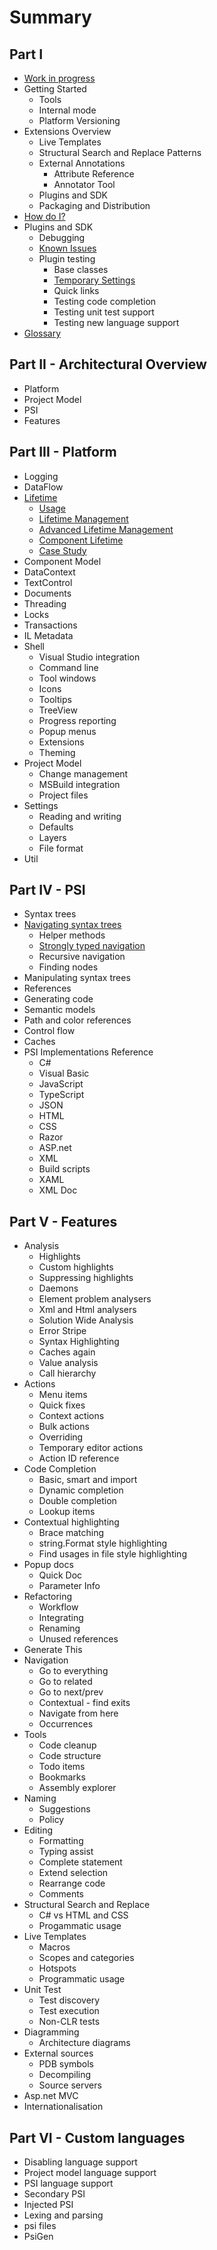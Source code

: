 # Summary

## Part I
* [Work in progress](wip.md)
* Getting Started
   * Tools
   * Internal mode
   * Platform Versioning
* Extensions Overview
   * Live Templates
   * Structural Search and Replace Patterns
   * External Annotations
       * Attribute Reference
       * Annotator Tool
   * Plugins and SDK
   * Packaging and Distribution
* [How do I?](HowDoI.md)
* Plugins and SDK
   * Debugging
   * [Known Issues](Intro/KnownIssues.md)
   * Plugin testing
      * Base classes
      * [Temporary Settings](Plugins/TemporarySettings.md)
      * Quick links
      * Testing code completion
      * Testing unit test support
      * Testing new language support
* [Glossary](Intro/Glossary.md)

## Part II - Architectural Overview
* Platform
* Project Model
* PSI
* Features

## Part III - Platform
* Logging
* DataFlow
* [Lifetime](Platform/Lifetime.md)
   * [Usage](Platform/Lifetime/Usage.md)
   * [Lifetime Management](Platform/Lifetime/LifetimeDefinition.md)
   * [Advanced Lifetime Management](Platform/Lifetime/Advanced.md)
   * [Component Lifetime](Platform/Lifetime/ComponentModel.md)
   * [Case Study](Platform/Lifetime/CaseStudy.md)
* Component Model
* DataContext
* TextControl
* Documents
* Threading
* Locks
* Transactions
* IL Metadata
* Shell
   * Visual Studio integration
   * Command line
   * Tool windows
   * Icons
   * Tooltips
   * TreeView
   * Progress reporting
   * Popup menus
   * Extensions
   * Theming
* Project Model
   * Change management
   * MSBuild integration
   * Project files
* Settings
   * Reading and writing
   * Defaults
   * Layers
   * File format
* Util

## Part IV - PSI
* Syntax trees
* [Navigating syntax trees](PSI/NavigatingSyntaxTrees.md)
    * Helper methods
    * [Strongly typed navigation](PSI/SyntaxTrees/StronglyTypedNavigation.md)
    * Recursive navigation
    * Finding nodes
* Manipulating syntax trees
* References
* Generating code
* Semantic models
* Path and color references
* Control flow
* Caches
* PSI Implementations Reference
   * C#
   * Visual Basic
   * JavaScript
   * TypeScript
   * JSON
   * HTML
   * CSS
   * Razor
   * ASP.net
   * XML
   * Build scripts
   * XAML
   * XML Doc

## Part V - Features
* Analysis
   * Highlights
   * Custom highlights
   * Suppressing highlights
   * Daemons
   * Element problem analysers
   * Xml and Html analysers
   * Solution Wide Analysis
   * Error Stripe
   * Syntax Highlighting
   * Caches again
   * Value analysis
   * Call hierarchy
* Actions
   * Menu items
   * Quick fixes
   * Context actions
   * Bulk actions
   * Overriding
   * Temporary editor actions
   * Action ID reference 
* Code Completion
   * Basic, smart and import
   * Dynamic completion
   * Double completion
   * Lookup items
* Contextual highlighting
   * Brace matching
   * string.Format style highlighting
   * Find usages in file style highlighting
* Popup docs
   * Quick Doc
   * Parameter Info
* Refactoring
   * Workflow
   * Integrating
   * Renaming
   * Unused references
* Generate This
* Navigation
   * Go to everything
   * Go to related
   * Go to next/prev
   * Contextual - find exits
   * Navigate from here
   * Occurrences
* Tools
   * Code cleanup
   * Code structure
   * Todo items
   * Bookmarks
   * Assembly explorer
* Naming
   * Suggestions
   * Policy
* Editing
   * Formatting
   * Typing assist
   * Complete statement
   * Extend selection
   * Rearrange code
   * Comments
* Structural Search and Replace
   * C# vs HTML and CSS
   * Progammatic usage
* Live Templates
   * Macros
   * Scopes and categories
   * Hotspots
   * Programmatic usage
* Unit Test
   * Test discovery
   * Test execution
   * Non-CLR tests
* Diagramming
   * Architecture diagrams
* External sources
   * PDB symbols
   * Decompiling
   * Source servers
* Asp.net MVC
* Internationalisation

## Part VI - Custom languages
* Disabling language support
* Project model language support
* PSI language support
* Secondary PSI
* Injected PSI
* Lexing and parsing
* psi files
* PsiGen
